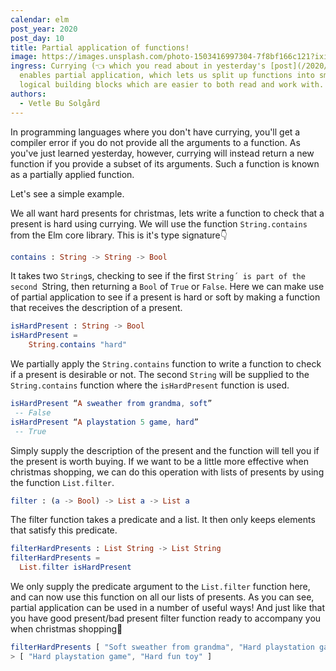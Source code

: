 ```yaml
---
calendar: elm
post_year: 2020
post_day: 10
title: Partial application of functions!
image: https://images.unsplash.com/photo-1503416997304-7f8bf166c121?ixid=MXwxMjA3fDB8MHxwaG90by1wYWdlfHx8fGVufDB8fHw%3D&ixlib=rb-1.2.1&auto=format&fit=crop&w=2978&q=80
ingress: Currying (👈 which you read about in yesterday's [post](/2020/9))
  enables partial application, which lets us split up functions into small
  logical building blocks which are easier to both read and work with.
authors:
  - Vetle Bu Solgård
---
```

In programming languages where you don't have currying, you'll get a compiler error if you do not provide all the arguments to a function. As you've just learned yesterday, however, currying will instead return a new function if you provide a subset of its arguments. Such a function is known as a partially applied function.

Let's see a simple example. 

We all want hard presents for christmas, lets write a function to check that a present is hard using currying.
We will use the function `String.contains` from the Elm core library. This is it's type signature👇
```elm
contains : String -> String -> Bool
```

It takes two `String`s, checking to see if the first `String´ is part of the second `String, then returning a `Bool` of `True` or `False`. Here we can make use of partial application to see if a present is hard or soft by making a function that receives the description of a present.

```elm
isHardPresent : String -> Bool 
isHardPresent = 
    String.contains "hard"
```

We partially apply the `String.contains` function to write a function to check if a present is desirable or not. The second `String` will be supplied to the `String.contains` function where the `isHardPresent` function is used.

```elm
isHardPresent “A sweather from grandma, soft”
 -- False
isHardPresent “A playstation 5 game, hard”
 -- True
```

Simply supply the description of the present and the function will tell you if the present is worth buying.
If we want to be a little more effective when christmas shopping, we can do this operation with lists of presents by using the function `List.filter`.

```elm
filter : (a -> Bool) -> List a -> List a
```

The filter function takes a predicate and a list. It then only keeps elements that satisfy this predicate.

```elm
filterHardPresents : List String -> List String
filterHardPresents =
  List.filter isHardPresent
```

We only supply the predicate argument to the `List.filter` function here, and can now use this function on all our lists of presents.
As you can see, partial application can be used in a number of useful ways! And just like that you have good present/bad present filter function ready to accompany you when christmas shopping🎅

```elm
filterHardPresents [ "Soft sweather from grandma", "Hard playstation game", "Hard fun toy", "Soft pillow", "Useless soft clothes" ]
> [ "Hard playstation game", "Hard fun toy" ]
```